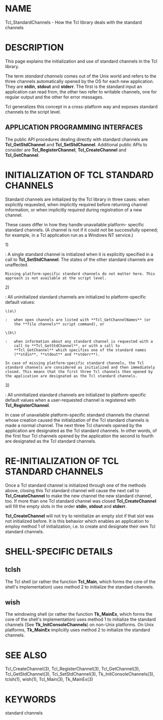 # NAME

Tcl_StandardChannels - How the Tcl library deals with the standard
channels

# DESCRIPTION

This page explains the initialization and use of standard channels in
the Tcl library.

The term *standard channels* comes out of the Unix world and refers to
the three channels automatically opened by the OS for each new
application. They are **stdin**, **stdout** and **stderr**. The first is
the standard input an application can read from, the other two refer to
writable channels, one for regular output and the other for error
messages.

Tcl generalizes this concept in a cross-platform way and exposes
standard channels to the script level.

## APPLICATION PROGRAMMING INTERFACES

The public API procedures dealing directly with standard channels are
**Tcl_GetStdChannel** and **Tcl_SetStdChannel**. Additional public APIs
to consider are **Tcl_RegisterChannel**, **Tcl_CreateChannel** and
**Tcl_GetChannel**.

# INITIALIZATION OF TCL STANDARD CHANNELS

Standard channels are initialized by the Tcl library in three cases:
when explicitly requested, when implicitly required before returning
channel information, or when implicitly required during registration of
a new channel.

These cases differ in how they handle unavailable platform- specific
standard channels. (A channel is not if it could not be successfully
opened; for example, in a Tcl application run as a Windows NT service.)

1\)

:   A single standard channel is initialized when it is explicitly
    specified in a call to **Tcl_SetStdChannel**. The states of the
    other standard channels are unaffected.

    Missing platform-specific standard channels do not matter here. This
    approach is not available at the script level.

2\)

:   All uninitialized standard channels are initialized to
    platform-specific default values:

    \(a\)

    :   when open channels are listed with **Tcl_GetChannelNames** (or
        the **file channels** script command), or

    \(b\)

    :   when information about any standard channel is requested with a
        call to **Tcl_GetStdChannel**, or with a call to
        **Tcl_GetChannel** which specifies one of the standard names
        (**stdin**, **stdout** and **stderr**).

    In case of missing platform-specific standard channels, the Tcl
    standard channels are considered as initialized and then immediately
    closed. This means that the first three Tcl channels then opened by
    the application are designated as the Tcl standard channels.

3\)

:   All uninitialized standard channels are initialized to
    platform-specific default values when a user-requested channel is
    registered with **Tcl_RegisterChannel**.

In case of unavailable platform-specific standard channels the channel
whose creation caused the initialization of the Tcl standard channels is
made a normal channel. The next three Tcl channels opened by the
application are designated as the Tcl standard channels. In other words,
of the first four Tcl channels opened by the application the second to
fourth are designated as the Tcl standard channels.

# RE-INITIALIZATION OF TCL STANDARD CHANNELS

Once a Tcl standard channel is initialized through one of the methods
above, closing this Tcl standard channel will cause the next call to
**Tcl_CreateChannel** to make the new channel the new standard channel,
too. If more than one Tcl standard channel was closed
**Tcl_CreateChannel** will fill the empty slots in the order **stdin**,
**stdout** and **stderr**.

**Tcl_CreateChannel** will not try to reinitialize an empty slot if that
slot was not initialized before. It is this behavior which enables an
application to employ method 1 of initialization, i.e. to create and
designate their own Tcl standard channels.

# SHELL-SPECIFIC DETAILS

## tclsh

The Tcl shell (or rather the function **Tcl_Main**, which forms the core
of the shell\'s implementation) uses method 2 to initialize the standard
channels.

## wish

The windowing shell (or rather the function **Tk_MainEx**, which forms
the core of the shell\'s implementation) uses method 1 to initialize the
standard channels (See **Tk_InitConsoleChannels**) on non-Unix
platforms. On Unix platforms, **Tk_MainEx** implicitly uses method 2 to
initialize the standard channels.

# SEE ALSO

Tcl_CreateChannel(3), Tcl_RegisterChannel(3), Tcl_GetChannel(3),
Tcl_GetStdChannel(3), Tcl_SetStdChannel(3), Tk_InitConsoleChannels(3),
tclsh(1), wish(1), Tcl_Main(3), Tk_MainEx(3)

# KEYWORDS

standard channels

<!---
Copyright (c) 2001 ActiveState Corporatio
-->

